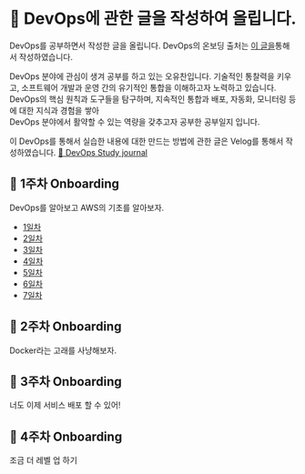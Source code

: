 # 🌈 DevOps에 관한 글을 작성하여 올립니다.

DevOps를 공부하면서 작성한 글을 올립니다.
DevOps의 온보딩 출처는 <a href="https://github.com/GSM-MSG/DevOps-Onboarding/tree/main#devops-onboarding">이 글을</a>통해서 작성하였습니다.

DevOps 분야에 관심이 생겨 공부를 하고 있는 오유찬입니다.
기술적인 통찰력을 키우고, 소프트웨어 개발과 운영 간의 유기적인 통합을 이해하고자 노력하고 있습니다.  
DevOps의 핵심 원칙과 도구들을 탐구하며, 지속적인 통합과 배포, 자동화, 모니터링 등에 대한 지식과 경험을 쌓아  
DevOps 분야에서 활약할 수 있는 역량을 갖추고자 공부한 공부일지 입니다.

이 DevOps를 통해서 실습한 내용에 대한 만드는 방법에 관한 글은 Velog를 통해서 작성하였습니다.
<a href="https://velog.io/@ohyuchan123/series/DevOps-Study-journal">🌱 DevOps Study journal</a>

## 📡 1주차 Onboarding

DevOps를 알아보고 AWS의 기초를 알아보자.

- <a href="https://github.com/ohyuchan123/Para_TIL/blob/master/Resource/DevOps/DevOps%20-%20Onboarding/1%EC%A3%BC%EC%B0%A8/1%EC%9D%BC%EC%B0%A8%20%EC%98%A8%EB%B3%B4%EB%94%A9.md#-devops-%EB%AC%B8%ED%99%94%EB%9E%80">1일차</a>
- <a href="https://github.com/ohyuchan123/Para_TIL/blob/master/Resource/DevOps/DevOps%20-%20Onboarding/1%EC%A3%BC%EC%B0%A8/2%EC%9D%BC%EC%B0%A8%20%EC%98%A8%EB%B3%B4%EB%94%A9.md#-%ED%81%B4%EB%9D%BC%EC%9A%B0%EB%93%9C%EB%9E%80">2일차</a>
- <a href="https://github.com/ohyuchan123/Para_TIL/blob/master/Resource/DevOps/DevOps%20-%20Onboarding/1%EC%A3%BC%EC%B0%A8/3%EC%9D%BC%EC%B0%A8%20%EC%98%A8%EB%B3%B4%EB%94%A9.md#-network-bandwidth%EB%9E%80">3일차</a>
- <a href="https://github.com/ohyuchan123/Para_TIL/blob/master/Resource/DevOps/DevOps%20-%20Onboarding/1%EC%A3%BC%EC%B0%A8/4%EC%9D%BC%EC%B0%A8%20%EC%98%A8%EB%B3%B4%EB%94%A9.md#-content">4일차</a>
- <a href="https://github.com/ohyuchan123/Para_TIL/blob/master/Resource/DevOps/DevOps%20-%20Onboarding/1%EC%A3%BC%EC%B0%A8/5%EC%9D%BC%EC%B0%A8%20%EC%98%A8%EB%B3%B4%EB%94%A9.md#-content">5일차</a>
- <a href="https://github.com/ohyuchan123/Para_TIL/blob/master/Resource/DevOps/DevOps%20-%20Onboarding/1%EC%A3%BC%EC%B0%A8/6%EC%9D%BC%EC%B0%A8%20%EC%98%A8%EB%B3%B4%EB%94%A9.md#-content">6일차</a>
- <a href="https://github.com/ohyuchan123/Para_TIL/blob/master/Resource/DevOps/DevOps%20-%20Onboarding/1%EC%A3%BC%EC%B0%A8/7%EC%9D%BC%EC%B0%A8%20%EC%98%A8%EB%B3%B4%EB%94%A9.md#-content">7일차</a>

## 📡 2주차 Onboarding

Docker라는 고래를 사냥해보자.

## 📡 3주차 Onboarding

너도 이제 서비스 배포 할 수 있어!

## 📡 4주차 Onboarding

조금 더 레벨 업 하기
